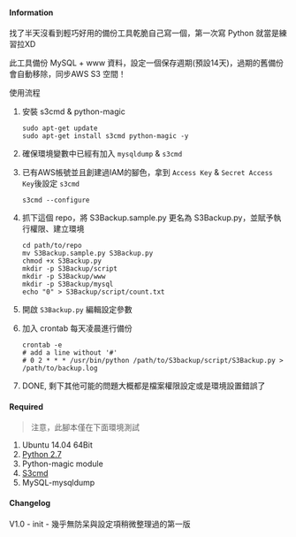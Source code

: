 #### Information

找了半天沒看到輕巧好用的備份工具乾脆自己寫一個，第一次寫 Python 就當是練習拉XD

此工具備份 MySQL + www 資料，設定一個保存週期(預設14天)，過期的舊備份會自動移除，同步AWS S3 空間！

使用流程

1. 安裝 s3cmd & python-magic
	```
	sudo apt-get update
	sudo apt-get install s3cmd python-magic -y
	```
2. 確保環境變數中已經有加入 `mysqldump` & `s3cmd`

3. 已有AWS帳號並且創建過IAM的腳色，拿到 `Access Key` & `Secret Access Key`後設定 `s3cmd`
	```
	s3cmd --configure
	```

4. 抓下這個 repo，將 S3Backup.sample.py 更名為 S3Backup.py，並賦予執行權限、建立環境
	```
	cd path/to/repo
	mv S3Backup.sample.py S3Backup.py
	chmod +x S3Backup.py
	mkdir -p S3Backup/script
	mkdir -p S3Backup/www
	mkdir -p S3Backup/mysql
	echo "0" > S3Backup/script/count.txt
	```
5. 開啟 `S3Backup.py` 編輯設定參數

6. 加入 crontab 每天凌晨進行備份
	```
	crontab -e
	# add a line without '#'
	# 0 2 * * * /usr/bin/python /path/to/S3backup/script/S3Backup.py > /path/to/backup.log 
	```
7. DONE, 剩下其他可能的問題大概都是檔案權限設定或是環境設置錯誤了

#### Required

> 注意，此腳本僅在下面環境測試

1. Ubuntu 14.04 64Bit
2. [Python 2.7](https://docs.python.org/2.7/)
3. Python-magic module
4. [S3cmd](http://s3tools.org/s3cmd)
5. MySQL-mysqldump

#### Changelog

V1.0 - init - 幾乎無防呆與設定項稍微整理過的第一版
